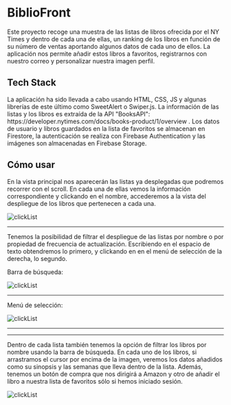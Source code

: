 # BiblioFront
Este proyecto recoge una muestra de las listas de libros ofrecida por el NY Times
y dentro de cada una de ellas, un ranking de los libros en función de su número de
ventas aportando algunos datos de cada uno de ellos. La aplicación nos permite añadir
estos libros a favoritos, registrarnos con nuestro correo y personalizar nuestra imagen
perfil.

<h2>Tech Stack</h2>
La aplicación ha sido llevada a cabo usando HTML, CSS, JS y algunas librerías de este último
como SweetAlert o Swiper.js. La información de las listas y los libros es extraída de la API "BooksAPI":
https://developer.nytimes.com/docs/books-product/1/overview .
Los datos de usuario y libros guardados en la lista de favoritos se almacenan en Firestore, la autenticación se realiza con Firebase Authentication y las imágenes son almacenadas en Firebase Storage.

<h2>Cómo usar</h2>
En la vista principal nos aparecerán las listas ya desplegadas que podremos recorrer con el scroll. En cada una de ellas vemos la información correspondiente y clickando en el nombre, accederemos a la vista del despliegue de los libros que pertenecen a cada una.



![clickList](assets/images/clickList.gif)

-----------------------------------------------------------------------------
Tenemos la posibilidad de filtrar el despliegue de las listas por nombre o por propiedad de frecuencia de actualización. Escribiendo en el espacio de texto obtendremos lo primero, y clickando en en el menú de selección de la derecha, lo segundo.

Barra de búsqueda:

![clickList](assets/images/searchBox.gif)


---------------------------------------------------------------------------------
Menú de selección:

![clickList](assets/images/searchSelect.gif)

-------------------------------------------------------------------------------------

-------------------------------------------------------------------------------------

Dentro de cada lista también tenemos la opción de filtrar los libros por nombre usando la barra de búsqueda. En cada uno de los libros, si arrastramos el cursor por encima de la imagen, veremos los datos añadidos como su sinopsis y las semanas que lleva dentro de la lista. Además, tenemos un botón de compra que nos dirigirá a Amazon y otro de añadir el libro a nuestra lista de favoritos sólo si hemos iniciado sesión.

![clickList](assets/images/book.gif)
